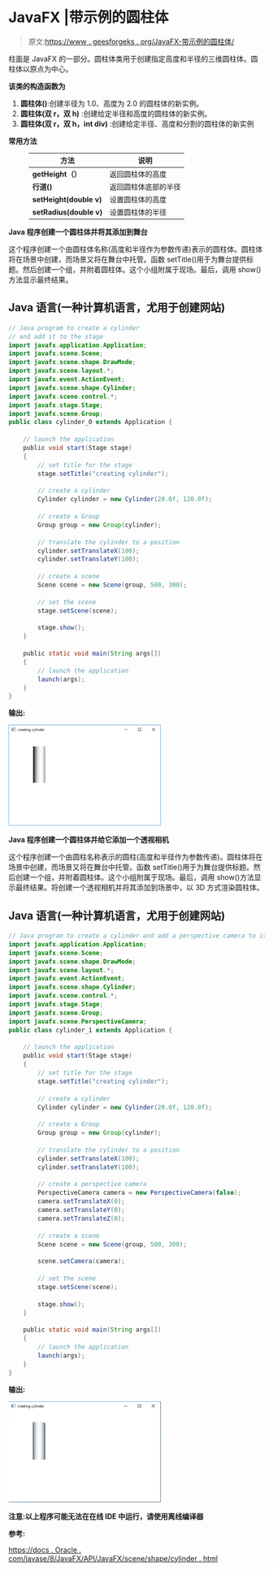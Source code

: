 # JavaFX |带示例的圆柱体

> 原文:[https://www . geesforgeks . org/JavaFX-带示例的圆柱体/](https://www.geeksforgeeks.org/javafx-cylinder-with-examples/)

柱面是 JavaFX 的一部分。圆柱体类用于创建指定高度和半径的三维圆柱体。圆柱体以原点为中心。

**该类的构造函数为**

1.  **圆柱体()**:创建半径为 1.0、高度为 2.0 的圆柱体的新实例。
2.  **圆柱体(双 r，双 h)** :创建给定半径和高度的圆柱体的新实例。
3.  **圆柱体(双 r，双 h，int div)** :创建给定半径、高度和分割的圆柱体的新实例

**常用方法**

<figure class="table">

| 方法 | 说明 |
| --- | --- |
| **getHeight（）** | 返回圆柱体的高度 |
| **行道()** | 返回圆柱体底部的半径 |
| **setHeight(double v)** | 设置圆柱体的高度 |
| **setRadius(double v)** | 设置圆柱体的半径 |

</figure>

**Java 程序创建一个圆柱体并将其添加到舞台**

这个程序创建一个由圆柱体名称(高度和半径作为参数传递)表示的圆柱体。圆柱体将在场景中创建，而场景又将在舞台中托管。函数 setTitle()用于为舞台提供标题。然后创建一个组，并附着圆柱体。这个小组附属于现场。最后，调用 show()方法显示最终结果。

## Java 语言(一种计算机语言，尤用于创建网站)

```java
// Java program to create a cylinder
// and add it to the stage
import javafx.application.Application;
import javafx.scene.Scene;
import javafx.scene.shape.DrawMode;
import javafx.scene.layout.*;
import javafx.event.ActionEvent;
import javafx.scene.shape.Cylinder;
import javafx.scene.control.*;
import javafx.stage.Stage;
import javafx.scene.Group;
public class cylinder_0 extends Application {

    // launch the application
    public void start(Stage stage)
    {
        // set title for the stage
        stage.setTitle("creating cylinder");

        // create a cylinder
        Cylinder cylinder = new Cylinder(20.0f, 120.0f);

        // create a Group
        Group group = new Group(cylinder);

        // translate the cylinder to a position
        cylinder.setTranslateX(100);
        cylinder.setTranslateY(100);

        // create a scene
        Scene scene = new Scene(group, 500, 300);

        // set the scene
        stage.setScene(scene);

        stage.show();
    }

    public static void main(String args[])
    {
        // launch the application
        launch(args);
    }
}
```

**输出:**

![](img/587b3969290e7ceb564ce2697ccb0b6c.png)

**Java 程序创建一个圆柱体并给它添加一个透视相机**

这个程序创建一个由圆柱名称表示的圆柱(高度和半径作为参数传递)。圆柱体将在场景中创建，而场景又将在舞台中托管。函数 setTitle()用于为舞台提供标题。然后创建一个组，并附着圆柱体。这个小组附属于现场。最后，调用 show()方法显示最终结果。将创建一个透视相机并将其添加到场景中，以 3D 方式渲染圆柱体。

## Java 语言(一种计算机语言，尤用于创建网站)

```java
// Java program to create a cylinder and add a perspective camera to it .
import javafx.application.Application;
import javafx.scene.Scene;
import javafx.scene.shape.DrawMode;
import javafx.scene.layout.*;
import javafx.event.ActionEvent;
import javafx.scene.shape.Cylinder;
import javafx.scene.control.*;
import javafx.stage.Stage;
import javafx.scene.Group;
import javafx.scene.PerspectiveCamera;
public class cylinder_1 extends Application {

    // launch the application
    public void start(Stage stage)
    {
        // set title for the stage
        stage.setTitle("creating cylinder");

        // create a cylinder
        Cylinder cylinder = new Cylinder(20.0f, 120.0f);

        // create a Group
        Group group = new Group(cylinder);

        // translate the cylinder to a position
        cylinder.setTranslateX(100);
        cylinder.setTranslateY(100);

        // create a perspective camera
        PerspectiveCamera camera = new PerspectiveCamera(false);
        camera.setTranslateX(0);
        camera.setTranslateY(0);
        camera.setTranslateZ(0);

        // create a scene
        Scene scene = new Scene(group, 500, 300);

        scene.setCamera(camera);

        // set the scene
        stage.setScene(scene);

        stage.show();
    }

    public static void main(String args[])
    {
        // launch the application
        launch(args);
    }
}
```

**输出:**

![](img/59eeb97b62ee9f1fe126d3fbd610b77c.png)

**注意:以上程序可能无法在在线 IDE 中运行，请使用离线编译器**

**参考:**

[https://docs . Oracle . com/javase/8/JavaFX/API/JavaFX/scene/shape/cylinder . html](https://docs.oracle.com/javase/8/javafx/api/javafx/scene/shape/Cylinder.html)